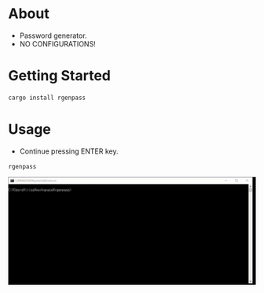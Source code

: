 # About

* Password generator.
* NO CONFIGURATIONS!

# Getting Started

```bash
cargo install rgenpass
```

# Usage

* Continue pressing ENTER key.

```
rgenpass
```

![usafe](.images/usage-video.gif)
